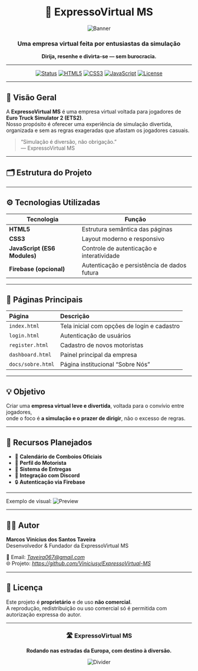 <div align="center">

# 🚛 ExpressoVirtual MS

![Banner](https://via.placeholder.com/1000x250/1e1e2f/ffffff?text=ExpressoVirtual+MS+-+Euro+Truck+Simulator+2)

### Uma empresa virtual feita por entusiastas da simulação
**Dirija, resenhe e divirta-se — sem burocracia.**

---

[![Status](https://img.shields.io/badge/Status-Ativo-success?style=for-the-badge)](#)
[![HTML5](https://img.shields.io/badge/HTML5-%23E34F26?style=for-the-badge&logo=html5&logoColor=white)](#)
[![CSS3](https://img.shields.io/badge/CSS3-%231572B6?style=for-the-badge&logo=css3&logoColor=white)](#)
[![JavaScript](https://img.shields.io/badge/JavaScript-ES6%2B-%23F7DF1E?style=for-the-badge&logo=javascript&logoColor=black)](#)
[![License](https://img.shields.io/badge/Licença-Proprietária-blue?style=for-the-badge)](#)

</div>

---

## 🧭 Visão Geral

A **ExpressoVirtual MS** é uma empresa virtual voltada para jogadores de **Euro Truck Simulator 2 (ETS2)**.  
Nosso propósito é oferecer uma experiência de simulação divertida, organizada e sem as regras exageradas que afastam os jogadores casuais.

> “Simulação é diversão, não obrigação.”  
> — ExpressoVirtual MS

---

## 🗂️ Estrutura do Projeto


---

## ⚙️ Tecnologias Utilizadas

| Tecnologia | Função |
|-------------|--------|
| **HTML5** | Estrutura semântica das páginas |
| **CSS3** | Layout moderno e responsivo |
| **JavaScript (ES6 Modules)** | Controle de autenticação e interatividade |
| **Firebase (opcional)** | Autenticação e persistência de dados futura |

---

## 🚀 Páginas Principais

| Página | Descrição |
|:--|:--|
| `index.html` | Tela inicial com opções de login e cadastro |
| `login.html` | Autenticação de usuários |
| `register.html` | Cadastro de novos motoristas |
| `dashboard.html` | Painel principal da empresa |
| `docs/sobre.html` | Página institucional “Sobre Nós” |

---

## 💡 Objetivo

Criar uma **empresa virtual leve e divertida**, voltada para o convívio entre jogadores,  
onde o foco é **a simulação e o prazer de dirigir**, não o excesso de regras.

---

## 🧩 Recursos Planejados

- 📅 **Calendário de Comboios Oficiais**
- 👤 **Perfil do Motorista**
- 🚚 **Sistema de Entregas**
- 💬 **Integração com Discord**
- 🔒 **Autenticação via Firebase**

---


Exemplo de visual:
![Preview](https://via.placeholder.com/900x500/2e2e3f/ffffff?text=Preview+ExpressoVirtual+MS)

---

## 👨‍💻 Autor

**Marcos Vinícius dos Santos Taveira**  
Desenvolvedor & Fundador da ExpressoVirtual MS  

📧 Email: *Taveira067@gmail.com*  
🌐 Projeto: *https://github.com/Viniciusy/ExpressoVirtual-MS*

---

## 🪪 Licença

Este projeto é **proprietário** e de uso **não comercial**.  
A reprodução, redistribuição ou uso comercial só é permitida com autorização expressa do autor.

---

<div align="center">

### 🛣️ ExpressoVirtual MS
**Rodando nas estradas da Europa, com destino à diversão.**

![Divider](https://via.placeholder.com/600x3/00aaff/00aaff)

</div>
